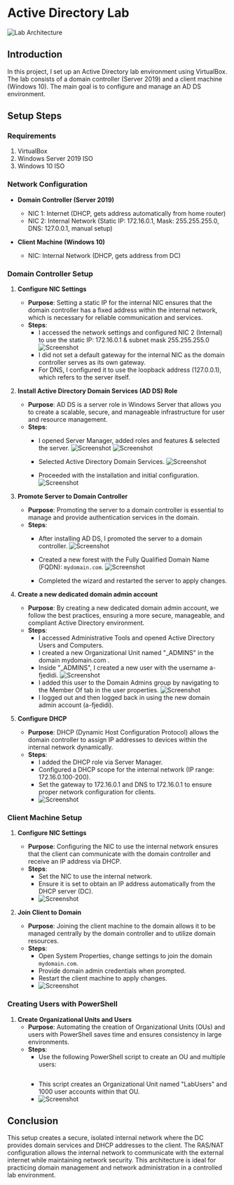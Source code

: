 # Active Directory Lab


![Lab Architecture](https://i.imgur.com/dUrbQrj.png)
## Introduction

In this project, I set up an Active Directory lab environment using VirtualBox. The lab consists of a domain controller (Server 2019) and a client machine (Windows 10). The main goal is to configure and manage an AD DS environment.

## Setup Steps

### Requirements

1. VirtualBox
2. Windows Server 2019 ISO
3. Windows 10 ISO

### Network Configuration

- **Domain Controller (Server 2019)**
  - NIC 1: Internet (DHCP, gets address automatically from home router)
  - NIC 2: Internal Network (Static IP: 172.16.0.1, Mask: 255.255.255.0, DNS: 127.0.0.1, manual setup)

- **Client Machine (Windows 10)**
  - NIC: Internal Network (DHCP, gets address from DC)

### Domain Controller Setup

1. **Configure NIC Settings**
   - **Purpose**: Setting a static IP for the internal NIC ensures that the domain controller has a fixed address within the internal network, which is necessary for reliable communication and services.
   - **Steps**: 
     - I accessed the network settings and configured NIC 2 (Internal) to use the static IP: 172.16.0.1 & subnet mask 255.255.255.0
      ![Screenshot](https://i.imgur.com/imILsSe.png)
     - I did not set a default gateway for the internal NIC as the domain controller serves as its own gateway.
     - For DNS, I configured it to use the loopback address (127.0.0.1), which refers to the server itself.

2. **Install Active Directory Domain Services (AD DS) Role**
   - **Purpose**: AD DS is a server role in Windows Server that allows you to create a scalable, secure, and manageable infrastructure for user and resource management.
   - **Steps**: 
     - I opened Server Manager, added roles and features & selected the server.
       ![Screenshot](https://i.imgur.com/ZZlr6y5.png)
       ![Screenshot](https://i.imgur.com/jGgs1Fz.png)
       
     - Selected Active Directory Domain Services.
       ![Screenshot](https://i.imgur.com/RxdwfJL.png)
       
     - Proceeded with the installation and initial configuration.
      ![Screenshot](https://i.imgur.com/bG3rKs5.png)

3. **Promote Server to Domain Controller**
   - **Purpose**: Promoting the server to a domain controller is essential to manage and provide authentication services in the domain.
   - **Steps**: 
     - After installing AD DS, I promoted the server to a domain controller.
       ![Screenshot](https://i.imgur.com/yPQz7Az.png)
       
     - Created a new forest with the Fully Qualified Domain Name (FQDN): `mydomain.com`.
        ![Screenshot](https://i.imgur.com/QxNpX51.png)
       
     - Completed the wizard and restarted the server to apply changes.
       
4. **Create a new dedicated domain admin account**
   - **Purpose**: By creating a new dedicated domain admin account, we follow the best practices, ensuring a more secure, manageable, and compliant Active Directory environment.
   - **Steps**:
     - I accessed Administrative Tools and opened Active Directory Users and Computers.
     - I created a new Organizational Unit named "_ADMINS" in the domain mydomain.com .
     - Inside "_ADMINS", I created a new user with the username a-fjedidi.
       ![Screenshot](https://i.imgur.com/fdwc0tY.png)
     - I added this user to the Domain Admins group by navigating to the Member Of tab in the user properties.
      ![Screenshot](https://i.imgur.com/HKs437q.png)
     - I logged out and then logged back in using the new domain admin account (a-fjedidi).
  
   
5. **Configure DHCP**
   - **Purpose**: DHCP (Dynamic Host Configuration Protocol) allows the domain controller to assign IP addresses to devices within the internal network dynamically.
   - **Steps**: 
     - I added the DHCP role via Server Manager.
     - Configured a DHCP scope for the internal network (IP range: 172.16.0.100-200).
     - Set the gateway to 172.16.0.1 and DNS to 172.16.0.1 to ensure proper network configuration for clients.
     - ![Screenshot]()

### Client Machine Setup

1. **Configure NIC Settings**
   - **Purpose**: Configuring the NIC to use the internal network ensures that the client can communicate with the domain controller and receive an IP address via DHCP.
   - **Steps**: 
     - Set the NIC to use the internal network.
     - Ensure it is set to obtain an IP address automatically from the DHCP server (DC).
     - ![Screenshot]()

2. **Join Client to Domain**
   - **Purpose**: Joining the client machine to the domain allows it to be managed centrally by the domain controller and to utilize domain resources.
   - **Steps**: 
     - Open System Properties, change settings to join the domain `mydomain.com`.
     - Provide domain admin credentials when prompted.
     - Restart the client machine to apply changes.
     - ![Screenshot]()

### Creating Users with PowerShell

1. **Create Organizational Units and Users**
   - **Purpose**: Automating the creation of Organizational Units (OUs) and users with PowerShell saves time and ensures consistency in large environments.
   - **Steps**: 
     - Use the following PowerShell script to create an OU and multiple users:
     ```powershell
     
     ```
     - This script creates an Organizational Unit named "LabUsers" and 1000 user accounts within that OU.
     - ![Screenshot]()

## Conclusion

This setup creates a secure, isolated internal network where the DC provides domain services and DHCP addresses to the client. The RAS/NAT configuration allows the internal network to communicate with the external internet while maintaining network security. This architecture is ideal for practicing domain management and network administration in a controlled lab environment.


